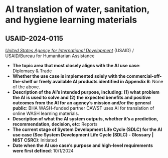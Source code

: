 # AI translation of water, sanitation, and hygiene learning materials
## USAID-2024-0115
_[United States Agency for International Development](<../3_agency/United States Agency for International Development.md>)_ (USAID) / USAID/Bureau for Humanitarian Assistance


+ **The topic area that most closely aligns with the AI use case**: Diplomacy & Trade
+ **Whether the use case is implemented solely with the commercial-off-the-shelf or freely available AI products identified in Appendix B**: None of the above.
+ **Description of the AI’s intended purpose, including: (1) what problem the AI is used to solve and (2) the expected benefits and positive outcomes from the AI for an agency’s mission and/or the general public**: BHA WASH-funded partner CAWST uses AI for translation of online WASH learning materials.
+ **Description of what the AI system outputs, whether it’s a prediction, recommendation, decision, etc**: Reports
+ **The current stage of System Development Life Cycle (SDLC) for the AI use case (See System Development Life Cycle (SDLC) - Glossary | NIST CSRC)**: Initiated
+ **Date when the AI use case’s purpose and high-level requirements were first defined**: 10/1/2024